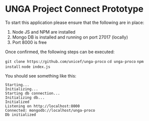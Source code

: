 # UNGA Project Connect Prototype

To start this application please ensure that the following are in place:

1. Node JS and NPM are installed
2. Mongo DB is installed and running on port 27017 (locally)
3. Port 8000 is free

Once confirmed, the following steps can be executed:

`git clone https://github.com/unicef/unga-proco`
`cd unga-proco`
`npm install`
`node index.js`

You should see something like this:

```
Starting...
Initializing...
Starting db connection...
Initializing db...
Initialized
Listening on http://localhost:8000
Connected: mongodb://localhost/unga-proco
Db initialized
```
